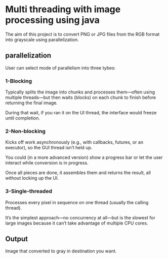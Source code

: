# Multi threading with image processing using java
The aim of this project is to convert PNG or JPG files from the RGB format into grayscale using parallelization.

## parallelization
User can select mode of parallelism into three tybes:

### 1-Blocking

Typically splits the image into chunks and processes them—often using multiple threads—but then waits (blocks) on each chunk to finish before returning the final image.

During that wait, if you ran it on the UI thread, the interface would freeze until completion.

### 2-Non‑blocking

Kicks off work asynchronously (e.g., with callbacks, futures, or an executor), so the GUI thread isn’t held up.

You could (in a more advanced version) show a progress bar or let the user interact while conversion is in progress.

Once all pieces are done, it assembles them and returns the result, all without locking up the UI.

### 3-Single‑threaded

Processes every pixel in sequence on one thread (usually the calling thread).

It’s the simplest approach—no concurrency at all—but is the slowest for large images because it can’t take advantage of multiple CPU cores.

## Output
Image that converted to gray in destination you want.
